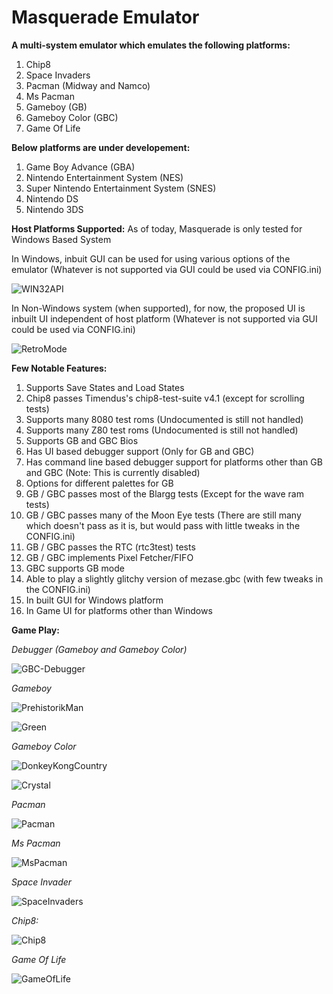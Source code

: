 # Masquerade Emulator

**A multi-system emulator which emulates the following platforms:**
1) Chip8
2) Space Invaders
3) Pacman (Midway and Namco)
4) Ms Pacman
5) Gameboy (GB)
6) Gameboy Color (GBC)
7) Game Of Life

**Below platforms are under developement:**
1) Game Boy Advance (GBA)
2) Nintendo Entertainment System (NES)
3) Super Nintendo Entertainment System (SNES)
4) Nintendo DS
5) Nintendo 3DS

**Host Platforms Supported:**
As of today, Masquerade is only tested for Windows Based System

In Windows, inbuit GUI can be used for using various options of the emulator (Whatever is not supported via GUI could be used via CONFIG.ini)

![WIN32API](https://github.com/Kotambail-Hegde/Masquerade-Emulator/assets/29670073/33d62a3d-9daa-4bfc-b549-4e4bd42b09a3)

In Non-Windows system (when supported), for now, the proposed UI is inbuilt UI independent of host platform (Whatever is not supported via GUI could be used via CONFIG.ini)

![RetroMode](https://github.com/Kotambail-Hegde/Masquerade-Emulator/assets/29670073/6b6ae213-20ff-44ef-a7af-bd7adcc56df6)

**Few Notable Features:**
1) Supports Save States and Load States
2) Chip8 passes Timendus's  chip8-test-suite v4.1 (except for scrolling tests)
3) Supports many 8080 test roms (Undocumented is still not handled)
4) Supports many Z80 test roms (Undocumented is still not handled)
5) Supports GB and GBC Bios
6) Has UI based debugger support (Only for GB and GBC)
7) Has command line based debugger support for platforms other than GB and GBC (Note: This is currently disabled)
8) Options for different palettes for GB
9) GB / GBC passes most of the Blargg tests (Except for the wave ram tests)
10) GB / GBC passes many of the Moon Eye tests (There are still many which doesn't pass as it is, but would pass with little tweaks in the CONFIG.ini)
11) GB / GBC passes the RTC (rtc3test) tests
12) GB / GBC implements Pixel Fetcher/FIFO
13) GBC supports GB mode
14) Able to play a slightly glitchy version of mezase.gbc (with few tweaks in the CONFIG.ini) 
15) In built GUI for Windows platform
16) In Game UI for platforms other than Windows

**Game Play:**

_Debugger (Gameboy and Gameboy Color)_

![GBC-Debugger](https://github.com/Kotambail-Hegde/Masquerade-Emulator/assets/29670073/50e26ee3-abd8-432a-bbaa-0ca8891fc892)

_Gameboy_

![PrehistorikMan](https://github.com/Kotambail-Hegde/Masquerade-Emulator/assets/29670073/8819c689-b3ad-444e-bece-d43a993e05b7)

![Green](https://github.com/Kotambail-Hegde/Masquerade-Emulator/assets/29670073/519c7f6e-ebb1-4e60-b677-d860ffb0f8a1)

_Gameboy Color_

![DonkeyKongCountry](https://github.com/Kotambail-Hegde/Masquerade-Emulator/assets/29670073/3d6bfb58-ae88-4b66-b299-ef20faf67112)

![Crystal](https://github.com/Kotambail-Hegde/Masquerade-Emulator/assets/29670073/3b318907-dc70-4488-8552-729b98504603)

_Pacman_

![Pacman](https://github.com/Kotambail-Hegde/Masquerade-Emulator/assets/29670073/81b421c4-bb53-4985-ae15-90d8dd572b5a)

_Ms Pacman_

![MsPacman](https://github.com/Kotambail-Hegde/Masquerade-Emulator/assets/29670073/b55f29d8-fcfb-4d5b-b30c-fb9b8afe0e35)

_Space Invader_

![SpaceInvaders](https://github.com/Kotambail-Hegde/Masquerade-Emulator/assets/29670073/afac2f45-75e0-4a24-b087-1499360cf703)

_Chip8:_

![Chip8](https://github.com/Kotambail-Hegde/Masquerade-Emulator/assets/29670073/f162afa0-733e-4d4f-8fdf-7a907cb878e2)

_Game Of Life_

![GameOfLife](https://github.com/Kotambail-Hegde/Masquerade-Emulator/assets/29670073/44bd5adf-bbe5-4edc-a47a-eff03cc8faae)





